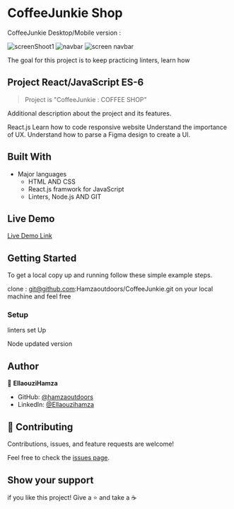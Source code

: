 # CoffeeJunkie Shop 

CoffeeJunkie Desktop/Mobile version : 

![screenShoot1](https://user-images.githubusercontent.com/80895497/126080666-46bf6100-72a3-4483-b487-f750e5318d79.PNG)
![navbar](https://user-images.githubusercontent.com/80895497/126080674-60f0680a-957b-442e-9f01-9107217a0efa.PNG)
![screen navbar](https://user-images.githubusercontent.com/80895497/126080677-9cf48f1f-8641-4f01-9f6b-9803593bc1cd.PNG)



The goal for this project is to keep practicing linters, learn how

## Project React/JavaScript ES-6

> Project is "CoffeeJunkie : COFFEE SHOP"

Additional description about the project and its features.

React.js
Learn how to code responsive website
Understand the importance of UX.
Understand how to parse a Figma design to create a UI.

## Built With

- Major languages
  - HTML AND CSS
  - React.js framwork for JavaScript
  - Linters, Node.js AND GIT

## Live Demo

[Live Demo Link](https://hamzaoutdoors.github.io/CoffeeJunkie/)

## Getting Started

To get a local copy up and running follow these simple example steps.

clone : git@github.com:Hamzaoutdoors/CoffeeJunkie.git on your local machine and feel free

### Setup

linters set Up

Node updated version

## Author

👤 **EllaouziHamza**

- GitHub: [@hamzaoutdoors](https://github.com/Hamzaoutdoors)
- LinkedIn: [@Ellaouzihamza](https://www.linkedin.com/in/hamza-ellaouzi-137a45b8/)

## 🤝 Contributing

Contributions, issues, and feature requests are welcome!

Feel free to check the [issues page](https://github.com/Hamzaoutdoors/CoffeeJunkie/issues).

## Show your support

if you like this project! Give a ⭐️ and take a :coffee:
